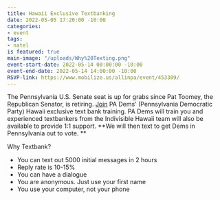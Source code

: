 ```yaml
---
title: Hawaii Exclusive Textbanking
date: 2022-05-05 17:20:00 -10:00
categories:
- event
tags:
- natel
is featured: true
main-image: "/uploads/Why%20Texting.png"
event-start-date: 2022-05-14 00:00:00 -10:00
event-end-date: 2022-05-14 14:00:00 -10:00
RSVP-link: https://www.mobilize.us/allinpa/event/453309/
---
```


The Pennsylvania U.S. Senate seat is up for grabs since Pat Toomey, the Republican Senator, is retiring.  [Join](https://www.mobilize.us/allinpa/event/453309/) PA Dems' (Pennsylvania Democratic Party) Hawaii exclusive text bank training.  PA Dems will train you and experienced textbankers from the Indivisible Hawaii team will also be available to provide 1:1 support. **We will then text to get Dems in Pennsylvania out to vote.  **

Why Textbank?
* You can text out 5000 initial messages in 2 hours
* Reply rate is 10-15%
* You can have a dialogue
* You are anonymous. Just use your first name
* You use your computer, not your phone